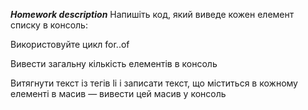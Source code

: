 **_Homework description_**
Напишіть код, який виведе кожен елемент списку в консоль:

Використовуйте цикл for..of

Вивести загальну кількість елементів в консоль

Витягнути текст із тегів li і записати текст, що міститься в кожному елементі в масив — вивести цей масив у консоль
